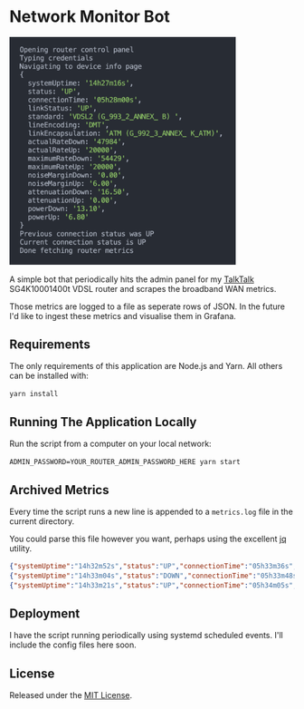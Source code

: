 # Network Monitor Bot

<img src="./docs/output.png" width="400" />

A simple bot that periodically hits the admin panel for my [TalkTalk](http://talktalk.co.uk/)
SG4K10001400t VDSL router and scrapes the broadband WAN metrics.

Those metrics are logged to a file as seperate rows of JSON. In the future I'd like to
ingest these metrics and visualise them in Grafana.

## Requirements

The only requirements of this application are Node.js and Yarn. All others can be installed with:

`yarn install`

## Running The Application Locally

Run the script from a computer on your local network:

`ADMIN_PASSWORD=YOUR_ROUTER_ADMIN_PASSWORD_HERE yarn start`

## Archived Metrics

Every time the script runs a new line is appended to a `metrics.log` file in the current directory.

You could parse this file however you want, perhaps using the excellent [jq](https://stedolan.github.io/jq/) utility.

```json
{"systemUptime":"14h32m52s","status":"UP","connectionTime":"05h33m36s","linkStatus":"UP","standard":"VDSL2 (G_993_2_ANNEX_ B) ","lineEncoding":"DMT","linkEncapsulation":"ATM (G_992_3_ANNEX_ K_ATM)","actualRateDown":"47984","actualRateUp":"20000","maximumRateDown":"54429","maximumRateUp":"20000","noiseMarginDown":"0.00","noiseMarginUp":"6.00","attenuationDown":"16.50","attenuationUp":"0.00","powerDown":"13.10","powerUp":"6.80","timestamp":1597272076429}
{"systemUptime":"14h33m04s","status":"DOWN","connectionTime":"05h33m48s","linkStatus":"UP","standard":"VDSL2 (G_993_2_ANNEX_ B) ","lineEncoding":"DMT","linkEncapsulation":"ATM (G_992_3_ANNEX_ K_ATM)","actualRateDown":"47984","actualRateUp":"20000","maximumRateDown":"54429","maximumRateUp":"20000","noiseMarginDown":"0.00","noiseMarginUp":"6.00","attenuationDown":"16.50","attenuationUp":"0.00","powerDown":"13.10","powerUp":"6.80","timestamp":1597272087700}
{"systemUptime":"14h33m21s","status":"UP","connectionTime":"05h34m05s","linkStatus":"UP","standard":"VDSL2 (G_993_2_ANNEX_ B) ","lineEncoding":"DMT","linkEncapsulation":"ATM (G_992_3_ANNEX_ K_ATM)","actualRateDown":"47984","actualRateUp":"20000","maximumRateDown":"54429","maximumRateUp":"20000","noiseMarginDown":"0.00","noiseMarginUp":"6.00","attenuationDown":"16.50","attenuationUp":"0.00","powerDown":"13.10","powerUp":"6.80","timestamp":1597272105107}
```

## Deployment

I have the script running periodically using systemd scheduled events. I'll include
the config files here soon.

## License

Released under the [MIT License](https://opensource.org/licenses/MIT).
